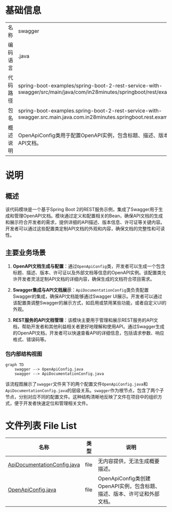 # 基础信息

|      |      |
|------|------|
| 名称 | swagger |
| 编码语言 | .java |
| 代码路径 | spring-boot-examples/spring-boot-2-rest-service-with-swagger/src/main/java/com/in28minutes/springboot/rest/example/swagger |
| 包名 | spring-boot-examples.spring-boot-2-rest-service-with-swagger.src.main.java.com.in28minutes.springboot.rest.example.swagger |
| 概述说明 | OpenApiConfig类用于配置OpenAPI实例，包含标题、描述、版本等信息，定制API文档。 |

# 说明

## 概述

该代码模块是一个基于Spring Boot 2的REST服务示例，集成了Swagger用于生成和管理OpenAPI文档。模块通过定义和配置相关的Bean，确保API文档的生成和展示符合开发者的需求，提供详细的API描述、版本信息、许可证等关键内容。开发者可以通过这些配置类定制API文档的外观和内容，确保文档的完整性和可读性。

## 主要业务场景

1. **OpenAPI文档生成与配置**：通过`OpenApiConfig`类，开发者可以生成一个包含标题、描述、版本、许可证以及外部文档等信息的OpenAPI实例。该配置类允许开发者灵活定制API文档的详细内容，确保生成的文档符合项目需求。

2. **Swagger集成与API文档展示**：`ApiDocumentationConfig`类负责配置Swagger的集成，确保API文档能够通过Swagger UI展示。开发者可以通过该配置类调整Swagger的展示方式，如启用或禁用某些功能，或者自定义UI的外观。

3. **REST服务的API文档管理**：该模块主要用于管理和展示REST服务的API文档，帮助开发者和其他利益相关者更好地理解和使用API。通过Swagger生成的OpenAPI文档，开发者可以快速查看API的详细信息，包括请求参数、响应格式、错误码等。


### 包内部结构视图

```mermaid
graph TD
    swagger --> OpenApiConfig.java
    swagger --> ApiDocumentationConfig.java
```

该流程图展示了`swagger`文件夹下的两个配置文件`OpenApiConfig.java`和`ApiDocumentationConfig.java`的层级关系。`swagger`作为根节点，包含了两个子节点，分别对应不同的配置文件。这种结构清晰地反映了文件在项目中的组织方式，便于开发者快速定位和管理相关文件。

# 文件列表 File List

| 名称   | 类型  | 说明 |
|-------|------|-------------|
| [ApiDocumentationConfig.java](ApiDocumentationConfig.md) | file | 无内容提供，无法生成概要描述。 |
| [OpenApiConfig.java](OpenApiConfig.md) | file | OpenApiConfig类创建OpenAPI实例，包含标题、描述、版本、许可证和外部文档。 |


